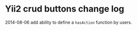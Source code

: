 Yii2 crud buttons change log
============================

2014-08-06 add ability to define a `hasAction` function by users.